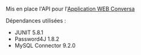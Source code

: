 Mis en place l'API pour l'[Application WEB Conversa ](https://github.com/YacineRAFES/Conversa) 

Dépendances utilisées :
* JUNIT 5.8.1
* Password4J 1.8.2
* MySQL Connector 9.2.0
